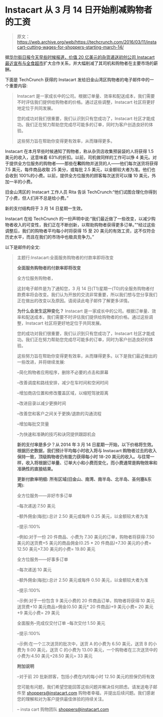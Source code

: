 # Instacart 从 3 月 14 日开始削减购物者的工资 

> 原文：<https://web.archive.org/web/https://techcrunch.com/2016/03/11/instacart-cutting-wages-for-shoppers-starting-march-14/>

据[华尔街日报今天早些时候报道，价值 20 亿美元的杂货递送初创公司 Instacart 最近](https://web.archive.org/web/20221025222516/http://www.wsj.com/news/article_email/grocery-delivery-startup-instacartcuts-pay-for-couriers-1457715105-lMyQjAxMTI2MjE0MTIxNzE3Wj)[宣布与全食超市](https://web.archive.org/web/20221025222516/https://beta.techcrunch.com/2016/03/10/instacart-and-whole-foods-confirm-expanded-relationship-plans-for-expansion/)扩大合作关系，并大幅削减了其司机和购物者在主要市场的薪酬。

下面是 TechCrunch 获得的 Instacart 发给旧金山湾区购物者的电子邮件中的一个重要内容:

> Instacart 是一家成长中的公司。根据订单量、效率和配送成本，我们需要不时评估我们提供给购物者的价格。通过这些调整，Instacart 社区将更好地定位于共同发展。
> 
> 您的成功对我们很重要，我们认识到只有您成功了，Instacart 社区才能成功。我们正在努力帮助您完成尽可能多的订单，同时为客户创造良好的体验。
> 
> 这些努力旨在帮助你变得更有效率，从而赚得更多。

Instacart 在本月早些时候通知了购物者，称从杂货店收集预装袋的人将获得 1.5 美元的收入，这意味着 63%的折扣。以前，司机做同样的工作可以挣 4 美元。对于提供全方位服务的购物者——那些在**和**购物并送货的人——他们每次送货将获得 7.5 美元，每件商品收取 25 美分，或每批 2.5 美元，以金额较大者为准。他们也会收到 100%的小费。以前，提供全方位服务的顾客每次送货可以赚 10 美元，外加一半的小费。

旧金山湾区的 Instacart 工作人员 Rita 告诉 TechCrunch:“他们试图合理化你得到了小费，但人们并不总是给小费。”

新的支付结构将于 3 月 14 日星期一生效。

Instacart 在给 TechCrunch 的一份声明中说:“我们最近做了一些改变，以减少购物者收入的可变性，我们正在不断创新，以帮助购物者获得更多订单。”“经过这些调整后，我们的购物者平均每小时将获得 15 至 20 美元的有效工资，这不仅符合历史水平，而且在我们的市场中也极具竞争力。”

以下是邮件的全文:

> 主题行:Instacart:全面服务购物者的付款率即将改变
> 
> **全面服务购物者的付款率即将改变**
> 
> 全方位服务购物者，
> 
> 这封电子邮件是为了通知您，3 月 14 日(T1)星期一(T0)的全服务购物者付款费率将会改变。我们认为开放的交流非常重要，所以我们想与您分享我们正在做出的改变以及原因。请阅读此电子邮件了解更多详情。
> 
> **为什么会发生这种变化？**
> Instacart 是一家成长中的公司。根据订单量、效率和配送成本，我们需要不时评估我们提供给购物者的价格。通过这些调整，Instacart 社区将更好地定位于共同发展。
> 
> 您的成功对我们很重要，我们认识到只有您成功了，Instacart 社区才能成功。我们正在努力帮助您完成尽可能多的订单，同时为客户创造良好的体验。
> 
> 这些努力旨在帮助你变得更有效率，从而赚得更多。以下是我们最近做出的一些改进，并将继续发展:
> 
> –简化购物者应用程序，删除不必要的点击和屏幕
> 
> –改善调度和路线安排，减少在车时间和空闲时间
> 
> –增加商店位置和修改覆盖区域，以缩短驾驶距离
> 
> –改进目录以减少更换时间
> 
> –改善您和客户之间关于更换/退款的沟通流程
> 
> –增加每批交货量
> 
> –为快速和准确的技巧和诀窍提供跟踪机会
> 
> **新的支付率是多少？从 2014 年 3 月 14 日星期一开始，以下价格将生效。根据历史数据，我们预计平均每小时收入将与 Instacart 购物者过去的收入保持一致，顶级购物者仍有能力获得每小时 18-20 美元的收入。与往常一样，收入将根据订单量、订单大小和小费而变化，而小费通常是购物效率和准确性的直接结果。**
> 
> **更新付款率明细:**
> **所有区域(旧金山、南湾、南半岛、北半岛、圣何塞&东湾):**
> 
> 全方位服务——非好市多订单
> 
> –每次递送:7.50 美元
> 
> –额外佣金(每批):总计 2.50 美元或每件 0.25 美元，以金额较大者为准
> 
> –提示:100%
> 
> –例如:对于一份 20 件商品、小费为 7.30 美元的订单，购物者将获得:7.50 美元的送货费+5 美元的商品佣金(0.25 * 20 件商品)+7.30 美元的小费= 12.50 美元+7.30 美元的小费= 19.80 美元
> 
> 全方位服务——好事多订单
> 
> –每次递送:10 美元
> 
> –额外佣金(每批):总计 2.50 美元或每件 0.50 美元，以金额较大者为准
> 
> –提示:100%
> 
> –示例:对于一份包含 9 美元小费的 20 件商品订单，购物者将获得:10 美元送货费+10 美元商品>佣金(0.50 美元* 20 件商品)+9 美元小费= 20 美元+9 美元小费= 29 美元
> 
> 全面服务–完成仅交付订单
> –每次交付:1.50 美元
> 
> –提示:100%
> 
> –示例:在一个三次送货的批次中，送货 A 的小费为 6.50 美元，送货 B 的小费为 9.00 美元，送货 C 的小费为 13.00 美元，一个购物者在三次送货中的小费为:4.50 美元+28.50 美元= 33 美元
> 
> **附加说明**
> 
> –对于前 20 批新顾客，包括小费在内的每小时 12.50 美元的担保仍将有效
> 
> 您可能有问题，我们希望您能回答这些问题并解决任何顾虑。请发送电子邮件至 shoppers@instacart.com 购物者幸福，并提出后续问题。我们感谢您的理解和对为客户提供最佳体验的持续关注。
> 
> –
> insta cart 购物团队
> shoppers@instacart.com